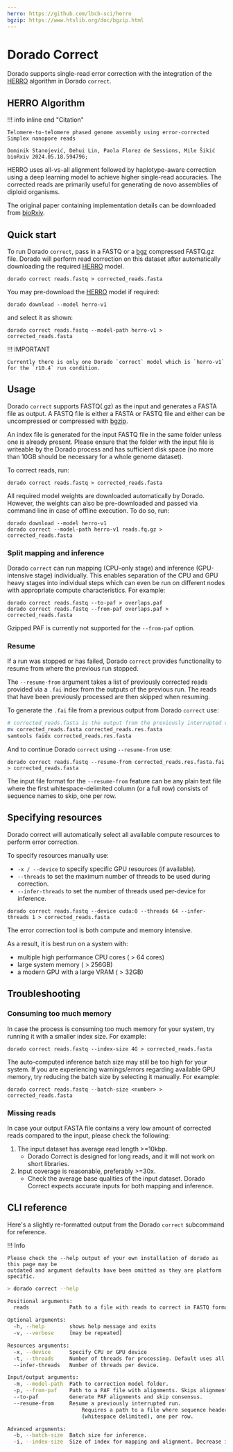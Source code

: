```yaml
---
herro: https://github.com/lbcb-sci/herro
bgzip: https://www.htslib.org/doc/bgzip.html
---
```


# Dorado Correct

Dorado supports single-read error correction with the integration of the [HERRO]({{herro}}) algorithm in Dorado `correct`.

## HERRO Algorithm

!!! info inline end "Citation"

    Telomere-to-telomere phased genome assembly using error-corrected Simplex nanopore reads

    Dominik Stanojević, Dehui Lin, Paola Florez de Sessions, Mile Šikić
    bioRxiv 2024.05.18.594796;

HERRO uses all-vs-all alignment followed by haplotype-aware correction using a deep learning
model to achieve higher single-read accuracies. The corrected reads are primarily useful for
generating de novo assemblies of diploid organisms.

The original paper containing implementation details
can be downloaded from [bioRxiv](https://www.biorxiv.org/content/10.1101/2024.05.18.594796v1).

## Quick start

To run Dorado `correct`, pass in a FASTQ or a [bgz]({{bgzip}}) compressed FASTQ.gz file.
Dorado will perform read correction on this dataset after automatically downloading the
required [HERRO]({{herro}}) model.

```dorado
dorado correct reads.fastq > corrected_reads.fasta
```

You may pre-download the [HERRO]({{herro}}) model if required:

```dorado
dorado download --model herro-v1
```

and select it as shown:

```dorado
dorado correct reads.fastq --model-path herro-v1 > corrected_reads.fasta
```

!!! IMPORTANT

    Currently there is only one Dorado `correct` model which is `herro-v1` for the `r10.4` run condition.

## Usage

Dorado `correct` supports FASTQ(.gz) as the input and generates a FASTA file as output.
A FASTQ file is either a FASTA or FASTQ file and either can be uncompressed
or compressed with [bgzip]({{bgzip}}).

An index file is generated for the input FASTQ file in the same folder unless
one is already present. Please ensure that the folder with the input file is writeable
by the Dorado process and has sufficient disk space (no more than 10GB should be
necessary for a whole genome dataset).

To correct reads, run:

```dorado
dorado correct reads.fastq > corrected_reads.fasta
```

All required model weights are downloaded automatically by Dorado.
However, the weights can also be pre-downloaded and passed via command line in case of offline execution. To do so, run:

```dorado
dorado download --model herro-v1
dorado correct --model-path herro-v1 reads.fq.gz > corrected_reads.fasta
```

### Split mapping and inference

Dorado `correct` can run mapping (CPU-only stage) and inference (GPU-intensive stage) individually.
This enables separation of the CPU and GPU heavy stages into individual steps which can
even be run on different nodes with appropriate compute characteristics. For example:

```dorado
dorado correct reads.fastq --to-paf > overlaps.paf
dorado correct reads.fastq --from-paf overlaps.paf > corrected_reads.fasta
```

Gzipped PAF is currently not supported for the `--from-paf` option.

### Resume

If a run was stopped or has failed, Dorado `correct` provides functionality to resume from where the previous
run stopped.

The `--resume-from` argument takes a list of previously corrected reads provided via
a `.fai` index from the outputs of the previous run. The reads that have been previously
processed are then skipped when resuming.

To generate the `.fai` file from a previous output from Dorado `correct` use:

```bash
# corrected_reads.fasta is the output from the previously interrupted run.
mv corrected_reads.fasta corrected_reads.res.fasta
samtools faidx corrected_reads.res.fasta
```

And to continue Dorado `correct` using `--resume-from` use:

```dorado
dorado correct reads.fastq --resume-from corrected_reads.res.fasta.fai > corrected_reads.fasta
```

The input file format for the `--resume-from` feature can be any plain text file where
the first whitespace-delimited column (or a full row) consists of sequence names to skip, one per row.

## Specifying resources

Dorado correct will automatically select all available compute resources to perform error correction.

To specify resources manually use:

* `-x / --device` to specify specific GPU resources (if available).
* `--threads` to set the maximum number of threads to be used during correction.
* `--infer-threads` to set the number of threads used per-device for inference.

```dorado
dorado correct reads.fastq --device cuda:0 --threads 64 --infer-threads 1 > corrected_reads.fasta
```

The error correction tool is both compute and memory intensive.

As a result, it is best run on a system with:

* multiple high performance CPU cores ( > 64 cores)
* large system memory ( > 256GB)
* a modern GPU with a large VRAM ( > 32GB)

## Troubleshooting

### Consuming too much memory

In case the process is consuming too much memory for your system, try running it with a smaller
index size. For example:

```dorado
dorado correct reads.fastq --index-size 4G > corrected_reads.fasta
```

The auto-computed inference batch size may still be too high for your system.
If you are experiencing warnings/errors regarding available GPU memory, try reducing the batch
size by selecting it manually. For example:

```dorado
dorado correct reads.fastq --batch-size <number> > corrected_reads.fasta
```

### Missing reads

In case your output FASTA file contains a very low amount of corrected reads compared to the input,
please check the following:

1. The input dataset has average read length >=10kbp.
      * Dorado Correct is designed for long reads, and it will not work on short libraries.
2. Input coverage is reasonable, preferably >=30x.
      * Check the average base qualities of the input dataset. Dorado Correct expects accurate inputs for both mapping and inference.

## CLI reference

Here's a slightly re-formatted output from the Dorado `correct` subcommand for reference.

!!! Info

    Please check the --help output of your own installation of dorado as this page may be
    outdated and argument defaults have been omitted as they are platform specific.

```bash hl_lines="1"
> dorado correct --help

Positional arguments:
  reads             Path to a file with reads to correct in FASTQ format.

Optional arguments:
  -h, --help        shows help message and exits
  -v, --verbose     [may be repeated]

Resources arguments:
  -x, --device      Specify CPU or GPU device
  -t, --threads     Number of threads for processing. Default uses all available threads.
  --infer-threads   Number of threads per device.

Input/output arguments:
  -m, --model-path  Path to correction model folder.
  -p, --from-paf    Path to a PAF file with alignments. Skips alignment computation.
  --to-paf          Generate PAF alignments and skip consensus.
  --resume-from     Resume a previously interrupted run.
                        Requires a path to a file where sequence headers are stored in the first column
                        (whitespace delimited), one per row.

Advanced arguments:
  -b, --batch-size  Batch size for inference.
  -i, --index-size  Size of index for mapping and alignment. Decrease index size to lower memory footprint.
```

